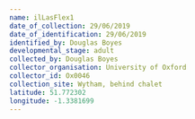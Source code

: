 ```yaml
---
name: ilLasFlex1
date_of_collection: 29/06/2019
date_of_identification: 29/06/2019
identified_by: Douglas Boyes
developmental_stage: adult
collected_by: Douglas Boyes
collector_organisation: University of Oxford
collector_id: Ox0046
collection_site: Wytham, behind chalet
latitude: 51.772302
longitude: -1.3381699
---
```

